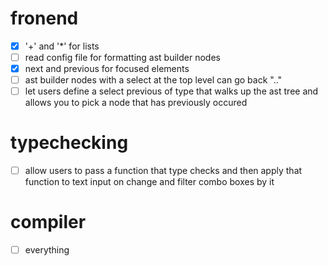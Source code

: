 # fronend
* [x] '+' and '*' for lists
* [ ] read config file for formatting ast builder nodes
* [x] next and previous for focused elements
* [ ] ast builder nodes with a select at the top level can go back ".."
* [ ] let users define a select previous of type that walks up the ast tree and allows you to pick a node that has previously occured

# typechecking
* [ ] allow users to pass a function that type checks and then apply that function to text input on change and filter combo boxes by it

# compiler
* [ ] everything 
